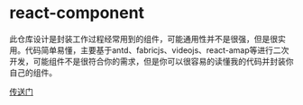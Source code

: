 # react-component

此仓库设计是封装工作过程经常用到的组件，可能通用性并不是很强，但是很实用。代码简单易懂，主要基于antd、fabricjs、videojs、react-amap等进行二次开发，可能组件不是很符合你的需求，但是你可以很容易的读懂我的代码并封装你自己的组件。

[传送门](https://liweirose.github.io/react/)